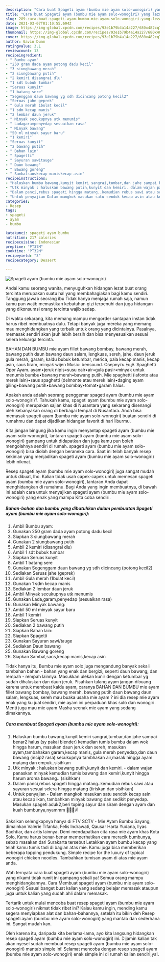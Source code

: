 ```yaml
---
description: "Cara buat Spageti ayam (bumbu mie ayam solo-wonogiri) yang lezat dan Mudah Dibuat"
title: "Cara buat Spageti ayam (bumbu mie ayam solo-wonogiri) yang lezat dan Mudah Dibuat"
slug: 289-cara-buat-spageti-ayam-bumbu-mie-ayam-solo-wonogiri-yang-lezat-dan-mudah-dibuat
date: 2021-03-07T01:10:55.694Z
image: https://img-global.cpcdn.com/recipes/93e1b79b4a14a227/680x482cq70/spageti-ayam-bumbu-mie-ayam-solo-wonogiri-foto-resep-utama.jpg
thumbnail: https://img-global.cpcdn.com/recipes/93e1b79b4a14a227/680x482cq70/spageti-ayam-bumbu-mie-ayam-solo-wonogiri-foto-resep-utama.jpg
cover: https://img-global.cpcdn.com/recipes/93e1b79b4a14a227/680x482cq70/spageti-ayam-bumbu-mie-ayam-solo-wonogiri-foto-resep-utama.jpg
author: Gavin Dunn
ratingvalue: 3.1
reviewcount: 13
recipeingredient:
- " Bumbu ayam"
- "250 gram dada ayam potong dadu kecil"
- "3 siungbawang merah"
- "2 siungbawang putih"
- "2 kemiri disangrai dlu"
- "1 sdt bubuk tumbar"
- "Seruas kunyit"
- "1 batang sere"
- "Segenggam daun bawang yg sdh dicincang potong kecil2"
- "Seruas jahe geprek"
- " Gula merah 1bulat kecil"
- "1 sdm kecap manis"
- "2 lembar daun jeruk"
- " Minyak secukupnya utk menumis"
- " Ladagarampenyedap sesuaikan rasa"
- " Minyak bawang"
- "50 ml minyak sayur baru"
- "1 kemiri"
- "Seruas kunyit"
- "2 bawang putih"
- " Bahan lain"
- " Spagetti"
- " Sayuran sawitauge"
- " Daun bawang"
- " Bawang goreng"
- " Sambalsaoskecap maniskecap asin"
recipeinstructions:
- "Haluskan bumbu bawang,kunyit kemiri sangrai,tumbar,dan jahe sampai benar2 halus (sy pakai blender) kemudian tumis bumbu dalam wok hingga harum, masukan daun jeruk dan sereh, masukan ayam,tambahakan garam,kecap manis, gula merah penyedap,dan daun bawang (incip2 rasa) secukupnya tambhakan air,masak hingga ayam matang dan empuk..sisihkan"
- "Utk minyak : haluskan bawang putih,kunyit dan kemiri. dalam wajan panaskan minyak kemudian tumis bawang dan kemiri,kunyit hingga harum aroma bawang.. (sisihkan)"
- "Dalam panci,rebus spageti hingga matang..kemudian rebus sawi atau sayuran sesuai selera hingga matang (tiriskan dan sisihkan)"
- "Untuk penyajian Dalam mangkok masukan satu sendok kecap asin atau kecap ikan, tambahkan minyak bawang dan sedikit penyedap. Masukan spageti aduk2,beri toping sayur dan siram dengan ayam dan kuah bumbunya,nyammm 🤤🤤😚✌️"
categories:
- Resep
tags:
- spageti
- ayam
- bumbu

katakunci: spageti ayam bumbu 
nutrition: 217 calories
recipecuisine: Indonesian
preptime: "PT37M"
cooktime: "PT32M"
recipeyield: "3"
recipecategory: Dessert

---
```



![Spageti ayam (bumbu mie ayam solo-wonogiri)](https://img-global.cpcdn.com/recipes/93e1b79b4a14a227/680x482cq70/spageti-ayam-bumbu-mie-ayam-solo-wonogiri-foto-resep-utama.jpg)

Andai kamu seorang wanita, menyuguhkan hidangan lezat buat orang tercinta merupakan suatu hal yang membahagiakan bagi kamu sendiri. Tanggung jawab seorang ibu Tidak hanya menjaga rumah saja, namun kamu pun wajib memastikan kebutuhan gizi terpenuhi dan juga hidangan yang dikonsumsi orang tercinta wajib sedap.

Di waktu  sekarang, kita memang mampu mengorder santapan instan tidak harus ribet membuatnya dulu. Tetapi banyak juga mereka yang memang mau menghidangkan yang terbaik untuk orang yang dicintainya. Pasalnya, memasak sendiri akan jauh lebih bersih dan bisa menyesuaikan sesuai selera keluarga tercinta. 

BAHAN DAN BUMBU mie ayam fillet bawang bombay, bawang merah, bawang putih daun bawang daun salam, lengkuas, sereh, jahe, daun jeruk gula merah, garam, kaldu bubuk ketumbar, merica, pala kecap manis, kecap asin, saus tiram, minyak wijen Music: bensound. Свернуть Ещё. Spaghetti Opor Ayam. ayam•jeruk nipis•susu cair•air•gula pasir•minyak untuk menumis bumbu•bawang merah•bawang putih. Mie spaghetti (lafonte atau merek lain)•saus spaghetti (delmonte atau merek lain)•daging ayam giling•bawang putih•bawang bombay•tomat•garam halus.

Apakah anda adalah seorang penggemar spageti ayam (bumbu mie ayam solo-wonogiri)?. Tahukah kamu, spageti ayam (bumbu mie ayam solo-wonogiri) merupakan sajian khas di Nusantara yang sekarang disenangi oleh kebanyakan orang di berbagai tempat di Nusantara. Anda bisa memasak spageti ayam (bumbu mie ayam solo-wonogiri) buatan sendiri di rumahmu dan dapat dijadikan hidangan favorit di hari liburmu.

Kita jangan bingung jika kamu ingin menyantap spageti ayam (bumbu mie ayam solo-wonogiri), lantaran spageti ayam (bumbu mie ayam solo-wonogiri) gampang untuk didapatkan dan juga kamu pun boleh mengolahnya sendiri di rumah. spageti ayam (bumbu mie ayam solo-wonogiri) bisa diolah dengan beraneka cara. Saat ini telah banyak resep kekinian yang menjadikan spageti ayam (bumbu mie ayam solo-wonogiri) lebih nikmat.

Resep spageti ayam (bumbu mie ayam solo-wonogiri) juga sangat mudah untuk dibuat, lho. Kalian tidak usah capek-capek untuk memesan spageti ayam (bumbu mie ayam solo-wonogiri), lantaran Anda dapat menghidangkan di rumahmu. Bagi Anda yang ingin membuatnya, di bawah ini adalah cara untuk menyajikan spageti ayam (bumbu mie ayam solo-wonogiri) yang enak yang mampu Kita coba sendiri.

<!--inarticleads1-->

##### Bahan-bahan dan bumbu yang dibutuhkan dalam pembuatan Spageti ayam (bumbu mie ayam solo-wonogiri):

1. Ambil  Bumbu ayam:
1. Gunakan 250 gram dada ayam potong dadu kecil
1. Siapkan 3 siungbawang merah
1. Gunakan 2 siungbawang putih
1. Ambil 2 kemiri (disangrai dlu)
1. Ambil 1 sdt bubuk tumbar
1. Siapkan Seruas kunyit
1. Ambil 1 batang sere
1. Gunakan Segenggam daun bawang yg sdh dicincang (potong kecil2)
1. Sediakan Seruas jahe (geprek)
1. Ambil  Gula merah (1bulat kecil)
1. Gunakan 1 sdm kecap manis
1. Sediakan 2 lembar daun jeruk
1. Ambil  Minyak secukupnya utk menumis
1. Gunakan  Lada,garam,penyedap (sesuaikan rasa)
1. Gunakan  Minyak bawang:
1. Ambil 50 ml minyak sayur baru
1. Ambil 1 kemiri
1. Siapkan Seruas kunyit
1. Sediakan 2 bawang putih
1. Siapkan  Bahan lain:
1. Siapkan  Spagetti
1. Gunakan  Sayuran sawi/tauge
1. Sediakan  Daun bawang
1. Gunakan  Bawang goreng
1. Siapkan  Sambal,saos,kecap manis,kecap asin


Tidak hanya itu, Bumbu mie ayam solo juga mengandung banyak sekali tambahan bahan - bahan yang enak dan bergizi, seperti daun bawang, dan rempah - rempah lainnya. Masukkan ulekan kunir dengan ketumbar yg sudah dihaluskan dan daun jeruk. Pisahkan tulang ayam jangan dibuang karena untuk membuat kaldu ayam, caranya  BAHAN DAN BUMBU mie ayam fillet bawang bombay, bawang merah, bawang putih daun bawang daun salam, lengkuas, sereh mau buaka usaha mie ayam ? ini dia resep mie ayam enak yang ku jual sendiri, mie ayam ini perpaduan khas solo dan wonogiri. Menti juga mau mie ayam Masha seenak mie ayam yang sedang dimakannya. 

<!--inarticleads2-->

##### Cara membuat Spageti ayam (bumbu mie ayam solo-wonogiri):

1. Haluskan bumbu bawang,kunyit kemiri sangrai,tumbar,dan jahe sampai benar2 halus (sy pakai blender) kemudian tumis bumbu dalam wok hingga harum, masukan daun jeruk dan sereh, masukan ayam,tambahakan garam,kecap manis, gula merah penyedap,dan daun bawang (incip2 rasa) secukupnya tambhakan air,masak hingga ayam matang dan empuk..sisihkan
1. Utk minyak : haluskan bawang putih,kunyit dan kemiri. - dalam wajan panaskan minyak kemudian tumis bawang dan kemiri,kunyit hingga harum aroma bawang.. (sisihkan)
1. Dalam panci,rebus spageti hingga matang..kemudian rebus sawi atau sayuran sesuai selera hingga matang (tiriskan dan sisihkan)
1. Untuk penyajian - Dalam mangkok masukan satu sendok kecap asin atau kecap ikan, tambahkan minyak bawang dan sedikit penyedap. Masukan spageti aduk2,beri toping sayur dan siram dengan ayam dan kuah bumbunya,nyammm 🤤🤤😚✌️


Saksikan selengkapnya hanya di FTV SCTV - Mie Ayam Bumbu Sayang, dimainkan Valerie Tifanka, Felis Indrawati, Qausar Harta Yudana, Ilyas Bachtiar, dan artis lainnya. Demi mendapatkan cita rasa mie ayam khas Kota Solo, Kamu harus benar-benar memperhatikan cara meracik bumbunya, sebab masakan dari Surakarta tersebut Letakkan ayam bumbu kecap yang telah kamu tumis tadi di bagian atas mie. Kamu juga bisa memberikan beberapa topping pendukung. Simple recipe for the luxury of typical wonogiri chicken noodles. Tambahkan tumisan ayam di atas mie ayam anda. 

Wah ternyata cara buat spageti ayam (bumbu mie ayam solo-wonogiri) yang nikamt tidak rumit ini gampang sekali ya! Semua orang mampu menghidangkannya. Cara Membuat spageti ayam (bumbu mie ayam solo-wonogiri) Sesuai banget buat kalian yang sedang belajar memasak ataupun juga untuk kalian yang sudah ahli dalam memasak.

Tertarik untuk mulai mencoba buat resep spageti ayam (bumbu mie ayam solo-wonogiri) nikmat tidak ribet ini? Kalau kamu ingin, mending kamu segera menyiapkan alat dan bahan-bahannya, setelah itu bikin deh Resep spageti ayam (bumbu mie ayam solo-wonogiri) yang mantab dan sederhana ini. Sangat mudah kan. 

Oleh karena itu, daripada kita berlama-lama, ayo kita langsung hidangkan resep spageti ayam (bumbu mie ayam solo-wonogiri) ini. Dijamin kalian tak akan nyesel sudah membuat resep spageti ayam (bumbu mie ayam solo-wonogiri) mantab simple ini! Selamat mencoba dengan resep spageti ayam (bumbu mie ayam solo-wonogiri) enak simple ini di rumah kalian sendiri,ya!.


